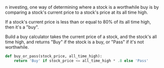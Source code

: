 n investing, one way of determining where a stock is a worthwhile buy is by comparing a stock's current price to a stock's price at its all time high.

If a stock's current price is less than or equal to 80% of its all time high, then it's a "buy".

Build a buy calculator takes the current price of a stock, and the stock's all time high, and returns "Buy" if the stock is a buy, or "Pass" if it's not worthwhile. 
```python
def buy_or_pass(stock_price, all_time_high):
    return 'Buy' if stock_price <= all_time_high * .8 else 'Pass'        
```
